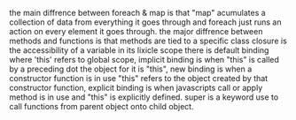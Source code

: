 the main diffrence between foreach & map is that "map" acumulates a collection of data from everything it goes through and foreach just runs an action on every element it goes through.
 the major diffrence between methods and functions is that methods are tied to a specific class
 closure is the accessibility of a variable in its lixicle scope
 there is default binding where 'this' refers to global scope, implicit binding is when "this" is called by a preceding dot the object for it is "this", new binding is when a constructor function is in use "this" refers to the object created by that constructor function,  explicit binding is when javascripts call or apply method is in use and "this" is explicitly defined.
 super is a keyword use to call functions from parent object onto child object.